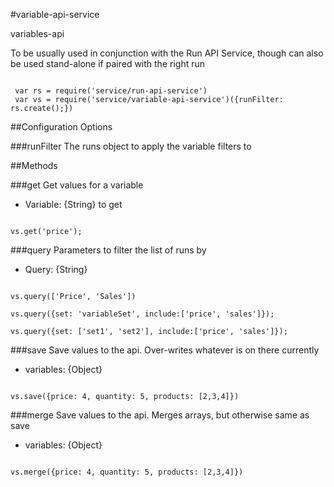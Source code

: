 

#variable-api-service

<!-- module desc -->

variables-api

To be usually used in conjunction with the Run API Service, though can also be used stand-alone if paired with the right run

```
 
 var rs = require('service/run-api-service')
 var vs = require('service/variable-api-service')({runFilter: rs.create();})

```

##Configuration Options

###runFilter
The runs object to apply the variable filters to

##Methods

###get
Get values for a variable

- Variable: {String} to get

````

vs.get('price');

````

###query
Parameters to filter the list of runs by

- Query: {String} 

````

vs.query(['Price', 'Sales'])

vs.query({set: 'variableSet', include:['price', 'sales']});

vs.query({set: ['set1', 'set2'], include:['price', 'sales']});

````

###save
Save values to the api. Over-writes whatever is on there currently

- variables: {Object} 

````

vs.save({price: 4, quantity: 5, products: [2,3,4]})

````

###merge
Save values to the api. Merges arrays, but otherwise same as save

- variables: {Object} 

````

vs.merge({price: 4, quantity: 5, products: [2,3,4]})

````

